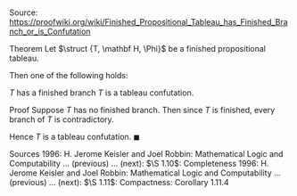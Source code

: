 # 

Source: https://proofwiki.org/wiki/Finished_Propositional_Tableau_has_Finished_Branch_or_is_Confutation

Theorem
Let $\struct {T, \mathbf H, \Phi}$ be a finished propositional tableau.

Then one of the following holds:

$T$ has a finished branch
$T$ is a tableau confutation.


Proof
Suppose $T$ has no finished branch.
Then since $T$ is finished, every branch of $T$ is contradictory.

Hence $T$ is a tableau confutation.
$\blacksquare$


Sources
1996: H. Jerome Keisler and Joel Robbin: Mathematical Logic and Computability ... (previous) ... (next): $\S 1.10$: Completeness
1996: H. Jerome Keisler and Joel Robbin: Mathematical Logic and Computability ... (previous) ... (next): $\S 1.11$: Compactness: Corollary $1.11.4$




